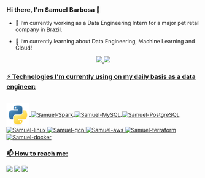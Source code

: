 ### Hi there, I'm Samuel Barbosa 👋 

- 🔭 I’m currently working as a Data Engineering Intern for a major pet retail company in Brazil.

- 🌱 I’m currently learning about Data Engineering, Machine Learning and Cloud!

<div align="center">
  <a href="https://github.com/samuel2pb">
  <img height="180em" src="https://github-readme-stats.vercel.app/api?username=samuel2pb&show_icons=true&theme=dracula&include_all_commits=true&count_private=true"/>
  <img height="180em" src="https://github-readme-stats.vercel.app/api/top-langs/?username=samuel2pb&layout=compact&langs_count=7&theme=dracula"/>
</div>

### ⚡ Technologies I'm currently using on my daily basis as a data engineer:


<div style="display: inline_block"><br>
  <img align="center" alt="Samuel-Python" height="60" width="60" src="https://raw.githubusercontent.com/devicons/devicon/master/icons/python/python-original.svg">
  <img align="center" alt="Samuel-Spark" height="60" width="80" src="https://spark.apache.org/images/spark-logo-trademark.png">
  <img align="center" alt="Samuel-MySQL" height="60" width="80" src="https://cdn.jsdelivr.net/gh/devicons/devicon/icons/mysql/mysql-original-wordmark.svg">
  <img align="center" alt="Samuel-PostgreSQL" height="60" width="60" src="https://cdn.jsdelivr.net/gh/devicons/devicon/icons/postgresql/postgresql-plain-wordmark.svg">
  <img align="center" alt="Samuel-linux" height="60" width="40" src="https://cdn.jsdelivr.net/gh/devicons/devicon/icons/linux/linux-original.svg">
  <img align="center" alt="Samuel-gcp" height="80" width="120" src="https://cdn.jsdelivr.net/gh/devicons/devicon/icons/googlecloud/googlecloud-original-wordmark.svg">
  <img align="center" alt="Samuel-aws" height="80" width="120" src="https://cdn.jsdelivr.net/gh/devicons/devicon/icons/amazonwebservices/amazonwebservices-original-wordmark.svg">
  <img align="center" alt="Samuel-terraform" height="60" width="100" src="https://cdn.jsdelivr.net/gh/devicons/devicon/icons/terraform/terraform-original-wordmark.svg">
  <img align="center" alt="Samuel-docker" height="60" width="60" src="https://cdn.jsdelivr.net/gh/devicons/devicon/icons/docker/docker-plain-wordmark.svg">
</div>     

### 📫 How to reach me: 
  
<div> 
  <a href="mailto:samuelpedropbarbosa@gmail.com"><img src="https://img.shields.io/badge/Gmail-D14836?style=for-the-badge&logo=gmail&logoColor=white" target="_blank"></a>
  <a href="https://www.linkedin.com/in/samuel2pb/" target="_blank"><img src="https://img.shields.io/badge/-LinkedIn-%230077B5?style=for-the-badge&logo=linkedin&logoColor=white" target="_blank"></a>
  <a href="https://wa.me/5511932259543" target="_blank"><img src="https://img.shields.io/badge/WhatsApp-25D366?style=for-the-badge&logo=whatsapp&logoColor=white" target="_blank"></a>


<!--
**samuel2pb/samuel2pb** is a ✨ _special_ ✨ repository because its `README.md` (this file) appears on your GitHub profile.
Here are some ideas to get you started:
- 🔭 I’m currently working on ...
- 🌱 I’m currently learning ...
- 👯 I’m looking to collaborate on ...
- 🤔 I’m looking for help with ...
- 💬 Ask me about ...
- 📫 How to reach me: ...
- 😄 Pronouns: ...
- ⚡ Fun fact: ...
-->

